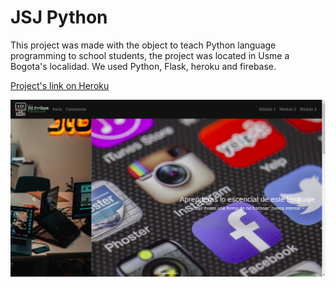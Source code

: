 # JSJ Python
This project was made with the object to teach Python language programming to school students, the project was located in Usme a Bogota's localidad. We used
Python, Flask, heroku and firebase.
 
[Project's link on Heroku](https://jsjpython.herokuapp.com/ "Project's link on Heroku")

![](image.png)

